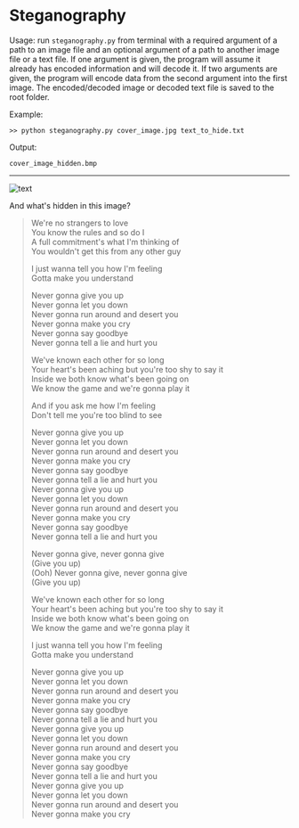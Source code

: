 # Steganography

Usage: run `steganography.py` from terminal with a required argument of a path to an image file and an optional argument of a path to another image file or a text file. If one argument is given, the program will assume it already has encoded information and will decode it. If two arguments are given, the program will encode data from the second argument into the first image. The encoded/decoded image or decoded text file is saved to the root folder.

Example:
```
>> python steganography.py cover_image.jpg text_to_hide.txt
```
Output:
```
cover_image_hidden.bmp
```
---


![text](images/forest_hidden.png)


And what's hidden in this image?

> We're no strangers to love  
You know the rules and so do I  
A full commitment's what I'm thinking of  
You wouldn't get this from any other guy  
> 
> I just wanna tell you how I'm feeling  
Gotta make you understand  
> 
> Never gonna give you up  
Never gonna let you down  
Never gonna run around and desert you  
Never gonna make you cry  
Never gonna say goodbye  
Never gonna tell a lie and hurt you  
> 
> We've known each other for so long  
Your heart's been aching but you're too shy to say it  
Inside we both know what's been going on  
We know the game and we're gonna play it 
>
>And if you ask me how I'm feeling  
Don't tell me you're too blind to see  
>
>Never gonna give you up  
Never gonna let you down  
Never gonna run around and desert you  
Never gonna make you cry  
Never gonna say goodbye  
Never gonna tell a lie and hurt you  
Never gonna give you up  
Never gonna let you down  
Never gonna run around and desert you  
Never gonna make you cry  
Never gonna say goodbye  
Never gonna tell a lie and hurt you  
>
>Never gonna give, never gonna give  
(Give you up)  
(Ooh) Never gonna give, never gonna give  
(Give you up)  
>
>We've known each other for so long  
Your heart's been aching but you're too shy to say it  
Inside we both know what's been going on  
We know the game and we're gonna play it 
>
>I just wanna tell you how I'm feeling  
Gotta make you understand  
>
>Never gonna give you up  
Never gonna let you down  
Never gonna run around and desert you  
Never gonna make you cry  
Never gonna say goodbye  
Never gonna tell a lie and hurt you  
Never gonna give you up  
Never gonna let you down  
Never gonna run around and desert you  
Never gonna make you cry  
Never gonna say goodbye  
Never gonna tell a lie and hurt you  
Never gonna give you up  
Never gonna let you down  
Never gonna run around and desert you  
Never gonna make you cry  
